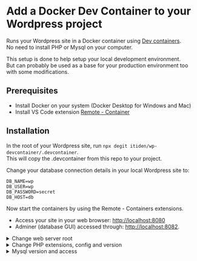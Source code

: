 # Add a Docker Dev Container to your Wordpress project

Runs your Wordpress site in a Docker container using [Dev containers](https://code.visualstudio.com/docs/remote/containers-tutorial).  
No need to install PHP or Mysql on your computer.

This setup is done to help setup your local development environment.  
But can probably be used as a base for your production environment too with some modifications.

## Prerequisites

- Install Docker on your system (Docker Desktop for Windows and Mac)
- Install VS Code extension [Remote - Container](https://marketplace.visualstudio.com/items?itemName=ms-vscode-remote.remote-containers)

## Installation

In the root of your Wordpress site, run `npx degit itiden/wp-devcontainer/.devcontainer`.  
This will copy the .devcontainer from this repo to your project.

Change your database connection details in your local Wordpress site to:

```
DB_NAME=wp
DB_USER=wp
DB_PASSWORD=secret
DB_HOST=db
```

Now start the containers by using the Remote - Containers extensions.

- Access your site in your web browser: [http://localhost:8080](http://localhost:8080)
- Adminer (database GUI) accessed through: [http://localhost:8082](http://localhost:8082).

<details>
  <summary>Change web server root</summary>

### Default the webroot is the project root

If the web server should not point to the root of your project.
Change the following in your `.devcontainer/Dockerfile`:  
 `ENV APACHE_DOCUMENT_ROOT=/var/www/html/<folder>`

</details>

<details>
  <summary>Change PHP extensions, config and version</summary>

#### Default PHP version is 7.4 and Node 14

This setup uses the PHP Docker image from: [thecodingmachine/docker-images-php](https://github.com/thecodingmachine/docker-images-php).  
 Any config for PHP, Apache and Node can be change according to their setup.

Also version of PHP and Node can be changed by following their readme.

</details>

<details>
  <summary>Mysql version and access</summary>

#### By default Mysql 5.7 is used.

This can be changed in the `.devcontainer/docker-compose.yml` file:

```
db:
  image: mysql:<version>
```

To access the database from your computer use `localhost:8081` with `user: wp, password: secret` .

</details>
